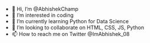 - 👋 Hi, I’m @AbhishekChamp
- 👀 I’m interested in coding
- 🌱 I’m currently learning Python for Data Science
- 💞️ I’m looking to collaborate on HTML, CSS, JS, Python
- 📫 How to reach me on Twitter @ImAbhishek_08

<!---
AbhishekChamp/AbhishekChamp is a ✨ special ✨ repository because its `README.md` (this file) appears on your GitHub profile.
You can click the Preview link to take a look at your changes.
--->
